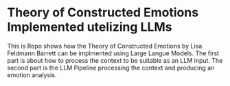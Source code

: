 # Theory of Constructed Emotions Implemented utelizing LLMs
 This is Repo shows how the Theory of Constructed Emotions by Lisa Feldmann Barrett can be implmented using Large Langue Models. The first part is about how to process the context to be suitable as an LLM input. The second part is the LLM Pipeline processing the context and producing an emotion analysis.
